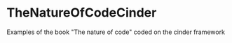 TheNatureOfCodeCinder
=====================

Examples of the book "The nature of code" coded on the cinder framework